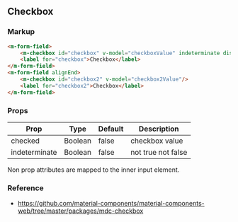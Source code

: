 ## Checkbox

### Markup

```html
<m-form-field>
    <m-checkbox id="checkbox" v-model="checkboxValue" indeterminate disabled/>
    <label for="checkbox">Checkbox</label>
</m-form-field>
<m-form-field alignEnd>
    <m-checkbox id="checkbox2" v-model="checkbox2Value"/>
    <label for="checkbox2">Checkbox</label>
</m-form-field>
```

### Props

| Prop | Type | Default | Description |
|------|------|---------|-------------|
| checked | Boolean | false | checkbox value |
| indeterminate | Boolean | false | not true not false |

Non prop attributes are mapped to the inner input element.

### Reference

- https://github.com/material-components/material-components-web/tree/master/packages/mdc-checkbox
